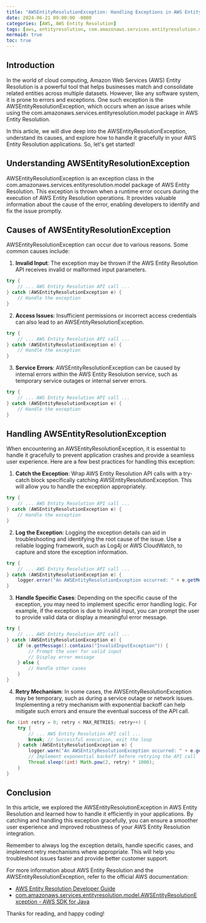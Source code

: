 ```yaml
---
title: "AWSEntityResolutionException: Handling Exceptions in AWS Entity Resolution"
date: 2024-06-21 09:00:00 -0000
categories: [AWS, AWS Entity Resolution]
tags: [aws, entityresolution, com.amazonaws.services.entityresolution.model]
mermaid: true
toc: true
---
```



## Introduction
In the world of cloud computing, Amazon Web Services (AWS) Entity Resolution is a powerful tool that helps businesses match and consolidate related entities across multiple datasets. However, like any software system, it is prone to errors and exceptions. One such exception is the AWSEntityResolutionException, which occurs when an issue arises while using the com.amazonaws.services.entityresolution.model package in AWS Entity Resolution.

In this article, we will dive deep into the AWSEntityResolutionException, understand its causes, and explore how to handle it gracefully in your AWS Entity Resolution applications. So, let's get started!

## Understanding AWSEntityResolutionException
AWSEntityResolutionException is an exception class in the com.amazonaws.services.entityresolution.model package of AWS Entity Resolution. This exception is thrown when a runtime error occurs during the execution of AWS Entity Resolution operations. It provides valuable information about the cause of the error, enabling developers to identify and fix the issue promptly.

## Causes of AWSEntityResolutionException
AWSEntityResolutionException can occur due to various reasons. Some common causes include:

1. **Invalid Input**: The exception may be thrown if the AWS Entity Resolution API receives invalid or malformed input parameters.

```java
try {
    // ... AWS Entity Resolution API call ...
} catch (AWSEntityResolutionException e) {
    // Handle the exception
}
```

2. **Access Issues**: Insufficient permissions or incorrect access credentials can also lead to an AWSEntityResolutionException.

```java
try {
    // ... AWS Entity Resolution API call ...
} catch (AWSEntityResolutionException e) {
    // Handle the exception
}
```

3. **Service Errors**: AWSEntityResolutionException can be caused by internal errors within the AWS Entity Resolution service, such as temporary service outages or internal server errors.

```java
try {
    // ... AWS Entity Resolution API call ...
} catch (AWSEntityResolutionException e) {
    // Handle the exception
}
```

## Handling AWSEntityResolutionException
When encountering an AWSEntityResolutionException, it is essential to handle it gracefully to prevent application crashes and provide a seamless user experience. Here are a few best practices for handling this exception:

1. **Catch the Exception**: Wrap AWS Entity Resolution API calls with a try-catch block specifically catching AWSEntityResolutionException. This will allow you to handle the exception appropriately.

```java
try {
    // ... AWS Entity Resolution API call ...
} catch (AWSEntityResolutionException e) {
    // Handle the exception
}
```

2. **Log the Exception**: Logging the exception details can aid in troubleshooting and identifying the root cause of the issue. Use a reliable logging framework, such as Log4j or AWS CloudWatch, to capture and store the exception information.

```java
try {
    // ... AWS Entity Resolution API call ...
} catch (AWSEntityResolutionException e) {
    logger.error("An AWSEntityResolutionException occurred: " + e.getMessage());
}
```

3. **Handle Specific Cases**: Depending on the specific cause of the exception, you may need to implement specific error handling logic. For example, if the exception is due to invalid input, you can prompt the user to provide valid data or display a meaningful error message.

```java
try {
    // ... AWS Entity Resolution API call ...
} catch (AWSEntityResolutionException e) {
    if (e.getMessage().contains("InvalidInputException")) {
        // Prompt the user for valid input
        // Display error message
    } else {
        // Handle other cases
    }
}
```

4. **Retry Mechanism**: In some cases, the AWSEntityResolutionException may be temporary, such as during a service outage or network issues. Implementing a retry mechanism with exponential backoff can help mitigate such errors and ensure the eventual success of the API call.

```java
for (int retry = 0; retry < MAX_RETRIES; retry++) {
    try {
        // ... AWS Entity Resolution API call ...
        break; // Successful execution, exit the loop
    } catch (AWSEntityResolutionException e) {
        logger.warn("An AWSEntityResolutionException occurred: " + e.getMessage());
        // Implement exponential backoff before retrying the API call
        Thread.sleep((int) Math.pow(2, retry) * 1000);
    }
}
```

## Conclusion
In this article, we explored the AWSEntityResolutionException in AWS Entity Resolution and learned how to handle it efficiently in your applications. By catching and handling this exception gracefully, you can ensure a smoother user experience and improved robustness of your AWS Entity Resolution integration.

Remember to always log the exception details, handle specific cases, and implement retry mechanisms where appropriate. This will help you troubleshoot issues faster and provide better customer support.

For more information about AWS Entity Resolution and the AWSEntityResolutionException, refer to the official AWS documentation:

- [AWS Entity Resolution Developer Guide](https://docs.aws.amazon.com/entity-resolution/latest/developer-guide/what-is-entity-resolution.html)
- [com.amazonaws.services.entityresolution.model.AWSEntityResolutionException - AWS SDK for Java](https://docs.aws.amazon.com/AWSJavaSDK/latest/javadoc/com/amazonaws/services/entityresolution/model/AWSEntityResolutionException.html)

Thanks for reading, and happy coding!